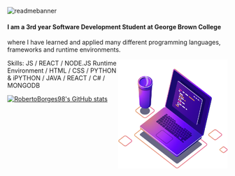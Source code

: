
![readmebanner](https://user-images.githubusercontent.com/55958768/145869166-965f5877-e911-4078-a1d4-264fe91d754d.png)

#### I am a 3rd year Software Development Student at George Brown College
where I have learned and applied many different programming languages, frameworks and runtime environments.

<img align="right" width="250" height="250" src=https://github.com/RobertoBorges98/RobertoBorges98/blob/main/computer-illustration.png>

Skills: JS / REACT / NODE.JS Runtime Environment / HTML / CSS / PYTHON & iPYTHON / JAVA / REACT / C# / MONGODB 

[![RobertoBorges98's GitHub stats](https://github-readme-stats.vercel.app/api?username=RobertoBorges98)](https://github.com/RobertoBorges98/github-readme-stats)





